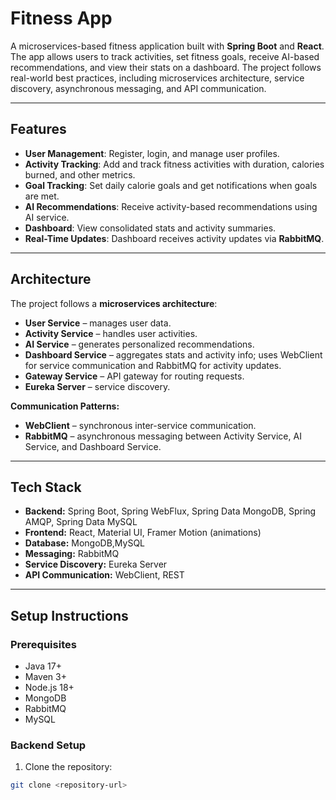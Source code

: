 # Fitness App

A microservices-based fitness application built with **Spring Boot** and **React**. The app allows users to track activities, set fitness goals, receive AI-based recommendations, and view their stats on a dashboard. The project follows real-world best practices, including microservices architecture, service discovery, asynchronous messaging, and API communication.  

---

## Features

- **User Management**: Register, login, and manage user profiles.  
- **Activity Tracking**: Add and track fitness activities with duration, calories burned, and other metrics.  
- **Goal Tracking**: Set daily calorie goals and get notifications when goals are met.  
- **AI Recommendations**: Receive activity-based recommendations using AI service.  
- **Dashboard**: View consolidated stats and activity summaries.  
- **Real-Time Updates**: Dashboard receives activity updates via **RabbitMQ**.  

---

## Architecture

The project follows a **microservices architecture**:

- **User Service** – manages user data.  
- **Activity Service** – handles user activities.  
- **AI Service** – generates personalized recommendations.  
- **Dashboard Service** – aggregates stats and activity info; uses WebClient for service communication and RabbitMQ for activity updates.  
- **Gateway Service** – API gateway for routing requests.  
- **Eureka Server** – service discovery.  

**Communication Patterns:**  
- **WebClient** – synchronous inter-service communication.  
- **RabbitMQ** – asynchronous messaging between Activity Service, AI Service, and Dashboard Service.  

---

## Tech Stack

- **Backend:** Spring Boot, Spring WebFlux, Spring Data MongoDB, Spring AMQP,  Spring Data MySQL
- **Frontend:** React, Material UI, Framer Motion (animations)  
- **Database:** MongoDB,MySQL
- **Messaging:** RabbitMQ  
- **Service Discovery:** Eureka Server  
- **API Communication:** WebClient, REST  

---

## Setup Instructions

### Prerequisites

- Java 17+  
- Maven 3+  
- Node.js 18+  
- MongoDB  
- RabbitMQ  
- MySQL

### Backend Setup

1. Clone the repository:  
```bash
git clone <repository-url>
